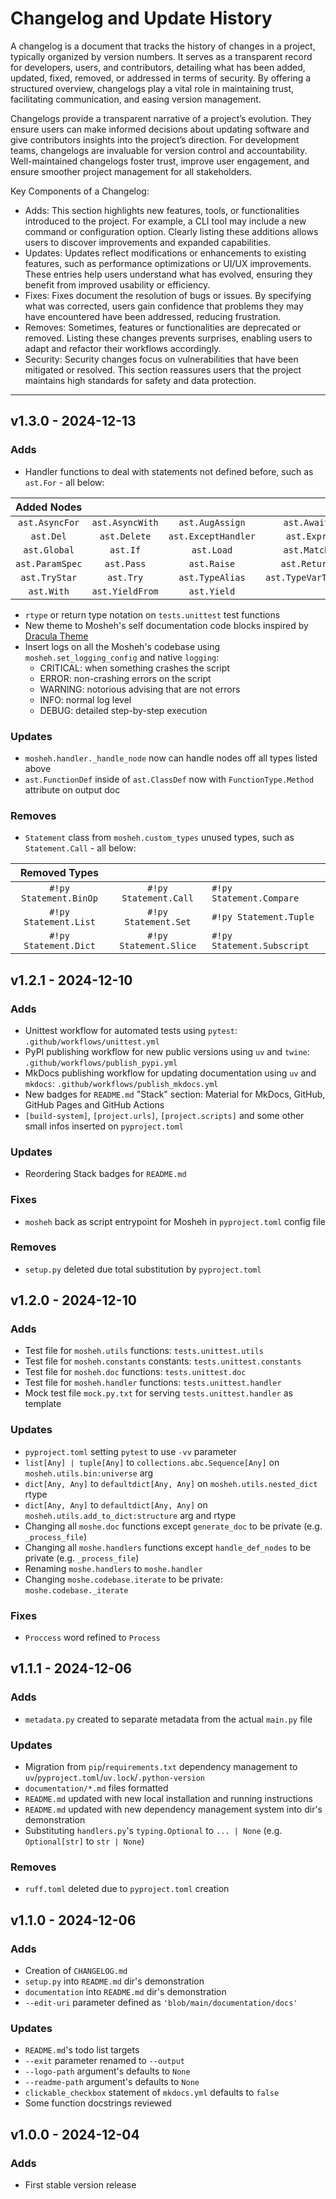 # Changelog and Update History

A changelog is a document that tracks the history of changes in a project, typically organized by version numbers. It serves as a transparent record for developers, users, and contributors, detailing what has been added, updated, fixed, removed, or addressed in terms of security. By offering a structured overview, changelogs play a vital role in maintaining trust, facilitating communication, and easing version management.

Changelogs provide a transparent narrative of a project’s evolution. They ensure users can make informed decisions about updating software and give contributors insights into the project’s direction. For development teams, changelogs are invaluable for version control and accountability. Well-maintained changelogs foster trust, improve user engagement, and ensure smoother project management for all stakeholders.

Key Components of a Changelog:

- Adds: This section highlights new features, tools, or functionalities introduced to the project. For example, a CLI tool may include a new command or configuration option. Clearly listing these additions allows users to discover improvements and expanded capabilities.
- Updates: Updates reflect modifications or enhancements to existing features, such as performance optimizations or UI/UX improvements. These entries help users understand what has evolved, ensuring they benefit from improved usability or efficiency.
- Fixes: Fixes document the resolution of bugs or issues. By specifying what was corrected, users gain confidence that problems they may have encountered have been addressed, reducing frustration.
- Removes: Sometimes, features or functionalities are deprecated or removed. Listing these changes prevents surprises, enabling users to adapt and refactor their workflows accordingly.
- Security: Security changes focus on vulnerabilities that have been mitigated or resolved. This section reassures users that the project maintains high standards for safety and data protection.

---

<!--

## {VERSION} - {DATE}

### Adds

- Item

### Updates

- Item

### Fixes

- Item

### Removes

- Item

### Security

- Item

-->

## v1.3.0 - 2024-12-13

### Adds

- Handler functions to deal with statements not defined before, such as `ast.For` - all below:

|   Added Nodes   |                 |                     |                    |                 |                      |
| :-------------: | :-------------: | :-----------------: | :----------------: | :-------------: | :------------------: |
| `ast.AsyncFor`  | `ast.AsyncWith` |   `ast.AugAssign`   |    `ast.Await`     |   `ast.Break`   |    `ast.Continue`    |
|    `ast.Del`    |  `ast.Delete`   | `ast.ExceptHandler` |     `ast.Expr`     |    `ast.For`    | `ast.FormattedValue` |
|  `ast.Global`   |    `ast.If`     |     `ast.Load`      |    `ast.Match`     | `ast.NamedExpr` |    `ast.Nonlocal`    |
| `ast.ParamSpec` |   `ast.Pass`    |     `ast.Raise`     |    `ast.Return`    |  `ast.Starred`  |     `ast.Store`      |
|  `ast.TryStar`  |    `ast.Try`    |   `ast.TypeAlias`   | `ast.TypeVarTuple` |  `ast.TypeVar`  |     `ast.While`      |
|   `ast.With`    | `ast.YieldFrom` |     `ast.Yield`     |

- `rtype` or return type notation on `tests.unittest` test functions
- New theme to Mosheh's self documentation code blocks inspired by [Dracula Theme](https://draculatheme.com/)
- Insert logs on all the Mosheh's codebase using `mosheh.set_logging_config` and native `logging`:
  - CRITICAL: when something crashes the script
  - ERROR: non-crashing errors on the script
  - WARNING: notorious advising that are not errors
  - INFO: normal log level
  - DEBUG: detailed step-by-step execution

### Updates

- `mosheh.handler._handle_node` now can handle nodes off all types listed above
- `ast.FunctionDef` inside of `ast.ClassDef` now with `FunctionType.Method` attribute on output doc

### Removes

- `Statement` class from `mosheh.custom_types` unused types, such as `Statement.Call` - all below:

|     Removed Types      |                        |                            |
| :--------------------: | :--------------------: | :------------------------- |
| `#!py Statement.BinOp` | `#!py Statement.Call`  | `#!py Statement.Compare`   |
| `#!py Statement.List`  |  `#!py Statement.Set`  | `#!py Statement.Tuple`     |
| `#!py Statement.Dict`  | `#!py Statement.Slice` | `#!py Statement.Subscript` |

## v1.2.1 - 2024-12-10

### Adds

- Unittest workflow for automated tests using `pytest`: `.github/workflows/unittest.yml`
- PyPI publishing workflow for new public versions using `uv` and `twine`: `.github/workflows/publish_pypi.yml`
- MkDocs publishing workflow for updating documentation using `uv` and `mkdocs`: `.github/workflows/publish_mkdocs.yml`
- New badges for `README.md` "Stack" section: Material for MkDocs, GitHub, GitHub Pages and GitHub Actions
- `[build-system]`, `[project.urls]`, `[project.scripts]` and some other small infos inserted on `pyproject.toml`

### Updates

- Reordering Stack badges for `README.md`

### Fixes

- `mosheh` back as script entrypoint for Mosheh in `pyproject.toml` config file

### Removes

- `setup.py` deleted due total substitution by `pyproject.toml`

## v1.2.0 - 2024-12-10

### Adds

- Test file for `mosheh.utils` functions: `tests.unittest.utils`
- Test file for `mosheh.constants` constants: `tests.unittest.constants`
- Test file for `mosheh.doc` functions: `tests.unittest.doc`
- Test file for `mosheh.handler` functions: `tests.unittest.handler`
- Mock test file `mock.py.txt` for serving `tests.unittest.handler` as template

### Updates

- `pyproject.toml` setting `pytest` to use `-vv` parameter
- `list[Any] | tuple[Any]` to `collections.abc.Sequence[Any]` on `mosheh.utils.bin:universe` arg
- `dict[Any, Any]` to `defaultdict[Any, Any]` on `mosheh.utils.nested_dict` rtype
- `dict[Any, Any]` to `defaultdict[Any, Any]` on `mosheh.utils.add_to_dict:structure` arg and rtype
- Changing all `moshe.doc` functions except `generate_doc` to be private (e.g. `_process_file`)
- Changing all `moshe.handlers` functions except `handle_def_nodes` to be private (e.g. `_process_file`)
- Renaming `moshe.handlers` to `moshe.handler`
- Changing `moshe.codebase.iterate` to be private: `moshe.codebase._iterate`

### Fixes

- `Proccess` word refined to `Process`

## v1.1.1 - 2024-12-06

### Adds

- `metadata.py` created to separate metadata from the actual `main.py` file

### Updates

- Migration from `pip`/`requirements.txt` dependency management to `uv`/`pyproject.toml`/`uv.lock`/`.python-version`
- `documentation/*.md` files formatted
- `README.md` updated with new local installation and running instructions
- `README.md` updated with new dependency management system into dir's demonstration
- Substituting `handlers.py`'s `typing.Optional` to `... | None` (e.g. `Optional[str]` to `str | None`)

### Removes

- `ruff.toml` deleted due to `pyproject.toml` creation

## v1.1.0 - 2024-12-06

### Adds

- Creation of `CHANGELOG.md`
- `setup.py` into `README.md` dir's demonstration
- `documentation` into `README.md` dir's demonstration
- `--edit-uri` parameter defined as `'blob/main/documentation/docs'`

### Updates

- `README.md`'s todo list targets
- `--exit` parameter renamed to `--output`
- `--logo-path` argument's defaults to `None`
- `--readme-path` argument's defaults to `None`
- `clickable_checkbox` statement of `mkdocs.yml` defaults to `false`
- Some function docstrings reviewed

## v1.0.0 - 2024-12-04

### Adds

- First stable version release
